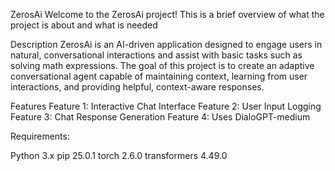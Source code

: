 ZerosAi
Welcome to the ZerosAi project! This is a brief overview of what the project is about and what is needed

Description
ZerosAi is an AI-driven application designed to engage users in natural, conversational interactions and assist with basic tasks such as solving math expressions. The goal of this project is to create an adaptive conversational agent capable of maintaining context, learning from user interactions, and providing helpful, context-aware responses.

Features
Feature 1: Interactive Chat Interface 
Feature 2: User Input Logging 
Feature 3: Chat Response Generation 
Feature 4: Uses DialoGPT-medium

Requirements: 

Python 3.x
pip 25.0.1
torch 2.6.0
transformers 4.49.0
